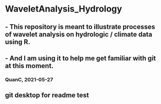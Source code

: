 # WaveletAnalysis_Hydrology

## - This repository is meant to illustrate processes of wavelet analysis on hydrologic / climate data using R.

## - And I am using it to help me get familiar with git at this moment.

### QuanC, 2021-05-27

## git desktop for readme test
